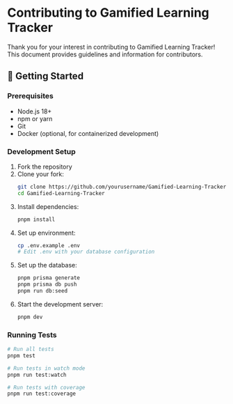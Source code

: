# Contributing to Gamified Learning Tracker

Thank you for your interest in contributing to Gamified Learning Tracker! This document provides guidelines and information for contributors.

## 🚀 Getting Started

### Prerequisites

- Node.js 18+ 
- npm or yarn
- Git
- Docker (optional, for containerized development)

### Development Setup

1. Fork the repository
2. Clone your fork:
   ```bash
   git clone https://github.com/yourusername/Gamified-Learning-Tracker.git
   cd Gamified-Learning-Tracker
   ```
3. Install dependencies:
   ```bash
   pnpm install
   ```
4. Set up environment:
   ```bash
   cp .env.example .env
   # Edit .env with your database configuration
   ```
5. Set up the database:
   ```bash
   pnpm prisma generate
   pnpm prisma db push
   pnpm run db:seed
   ```
6. Start the development server:
   ```bash
   pnpm dev
   ```

### Running Tests

```bash
# Run all tests
pnpm test

# Run tests in watch mode
pnpm run test:watch

# Run tests with coverage
pnpm run test:coverage
```